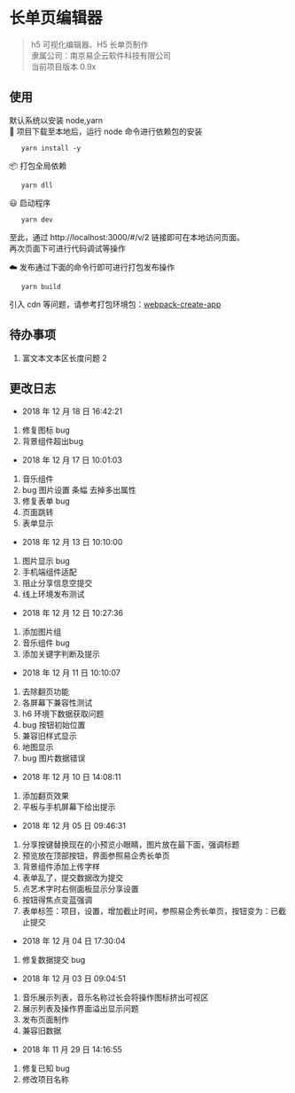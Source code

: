 # 长单页编辑器

> h5 可视化编辑器、H5 长单页制作  
> 隶属公司：南京易企云软件科技有限公司  
> 当前项目版本 0.9x

## 使用

默认系统以安装 node,yarn  
🚚 项目下载至本地后，运行 node 命令进行依赖包的安装

```npm
   yarn install -y
```

📦 打包全局依赖

```npm
   yarn dll
```

😃 启动程序

```npm
   yarn dev
```

至此，通过 http://localhost:3000/#/v/2 链接即可在本地访问页面。  
再次页面下可进行代码调试等操作

☁️ 发布通过下面的命令行即可进行打包发布操作

```npm
   yarn build
```

引入 cdn 等问题，请参考打包环境包：[webpack-create-app](https://github.com/AntoninSorrento/webpack-create-app)

## 待办事项

1. 富文本文本区长度问题 2

## 更改日志

- 2018 年 12 月 18 日 16:42:21

1. 修复图标 bug
2. 背景组件超出bug

- 2018 年 12 月 17 日 10:01:03

1. 音乐组件
2. bug 图片设置 条幅 去掉多出属性
3. 修复表单 bug
4. 页面跳转
5. 表单显示

- 2018 年 12 月 13 日 10:10:00

1. 图片显示 bug
2. 手机端组件适配
3. 阻止分享信息空提交
4. 线上环境发布测试

- 2018 年 12 月 12 日 10:27:36

1. 添加图片组
2. 音乐组件 bug
3. 添加关键字判断及提示

- 2018 年 12 月 11 日 10:10:07

1. 去除翻页功能
2. 各屏幕下兼容性测试
3. h6 环境下数据获取问题
4. bug 按钮初始位置
5. 兼容旧样式显示
6. 地图显示
7. bug 图片数据错误

- 2018 年 12 月 10 日 14:08:11

1. 添加翻页效果
2. 平板与手机屏幕下给出提示

- 2018 年 12 月 05 日 09:46:31

1.  分享按键替换现在的小预览小眼睛，图片放在最下面，强调标题
2.  预览放在顶部按钮，界面参照易企秀长单页
3.  背景组件添加上传字样
4.  表单乱了，提交数据改为提交
5.  点艺术字时右侧面板显示分享设置
6.  按钮得焦点变蓝强调
7.  表单标签：项目，设置，增加截止时间，参照易企秀长单页，按钮变为：已截止提交

- 2018 年 12 月 04 日 17:30:04

1. 修复数据提交 bug

- 2018 年 12 月 03 日 09:04:51

1. 音乐展示列表，音乐名称过长会将操作图标挤出可视区
2. 展示列表及操作界面溢出显示问题
3. 发布页面制作
4. 兼容旧数据

- 2018 年 11 月 29 日 14:16:55

1. 修复已知 bug
2. 修改项目名称
